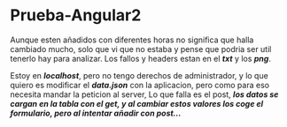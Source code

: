 # Prueba-Angular2

Aunque esten añadidos con diferentes horas no significa que halla cambiado mucho, solo que vi que no estaba y pense que podria ser util tenerlo hay para analizar.
Los fallos y headers estan en el <strong><i>txt</i></strong> y los <strong><i>png</i></strong>.

Estoy en <strong><i>localhost</i></strong>, pero no tengo derechos de administrador, y lo que quiero es modificar el <strong><i>data.json</i></strong> con la aplicacion, pero como para eso necesita mandar la peticion al server, Lo que falla es el post, <strong><i>los datos se cargan en la tabla con el get, y al cambiar estos valores los coge el formulario, pero al intentar añadir con post...</i></strong>
